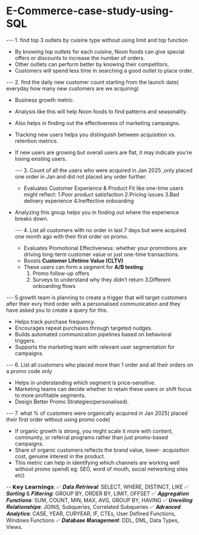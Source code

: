 # E-Commerce-case-study-using-SQL
--- 1. find top 3 outlets by cuisine type without using limit and top function
- By knowing top outlets for each cuisine, Noon foods can give special offers or discounts to increase the number of orders.
- Other outlets can perform better by knowing their competitors.
- Customers will spend less time in searching a good outlet to place order.

--- 2. find the daily new customer count starting from the launch date( everyday how many new customers are we acquiring)
- Business growth metric.
- Analysis like this will help Noon foods to find patterns and seasonality.
- Also helps in finding out the effectiveness of marketing campaigns.
- Tracking new users helps you distinguish between acquisition vs. retention metrics.
- If new users are growing but overall users are flat, it may indicate you're losing existing users.

  --- 3. Count of all the users who were acquired in Jan 2025 ,only placed one order in Jan and did not placed any order further.
  -  Evaluates Customer Experience & Product Fit like one-time users might reflect:
   1.Poor product satisfaction
   2.Pricing issues
   3.Bad delivery experience
   4.Ineffective onboarding
- Analyzing this group helps you in finding out where the experience breaks down.

  --- 4. List all customers with no order in last 7 days but were acquired one month ago with their first order on promo.
  -  Evaluates Promotional Effectiveness: whether your promotions are driving long-term customer value or just one-time transactions.
  -  Boosts **Customer Lifetime Value (CLTV)**
  -  These users can form a segment for **A/B testing**:
     1. Promo follow-up offers
     2. Surveys to understand why they didn’t return
     3.Different onboarding flows


--- 5.growth team is planning to create a trigger that will target customers after their evry third order with a personalised communication and they have asked you to create a query for this.
- Helps track purchase frequency.
- Encourages repeat purchases through targeted nudges.
- Builds automated communication pipelines based on behavioral triggers.
- Supports the marketing team with relevant user segmentation for campaigns.

--- 6. List all customers who placed more than 1 order and all their orders on a promo code only
- Helps in understanding which segment is price-sensitive.
- Marketing teams can decide whether to retain these users or shift focus to more profitable segments.
- Design Better Promo Strategies(personalised).
  
--- 7.  what % of customers were organically acquired in Jan 2025( placed their first order without using promo code)
- If organic growth is strong, you might scale it more with content, community, or referral programs rather than just promo-based campaigns.
- Share of organic customers reflects the brand value, lower- acquisition cost, genuine interest in the product.
- This metric can help in identifying which channels are working well without promo spend( eg: SEO, word of mouth, social networking sites etc)
 
 -- 𝗞𝗲𝘆 𝗟𝗲𝗮𝗿𝗻𝗶𝗻𝗴𝘀:
✅ 𝑫𝒂𝒕𝒂 𝑹𝒆𝒕𝒓𝒊𝒆𝒗𝒂𝒍: SELECT, WHERE, DISTINCT, LIKE
✅ 𝑺𝒐𝒓𝒕𝒊𝒏𝒈 & 𝑭𝒊𝒍𝒕𝒆𝒓𝒊𝒏𝒈: GROUP BY, ORDER BY, LIMIT, OFFSET
✅ 𝑨𝒈𝒈𝒓𝒆𝒈𝒂𝒕𝒊𝒐𝒏 𝑭𝒖𝒏𝒄𝒕𝒊𝒐𝒏𝒔: SUM, COUNT, MIN, MAX, AVG, GROUP BY, HAVING
✅ 𝑼𝒏𝒗𝒆𝒊𝒍𝒊𝒏𝒈 𝑹𝒆𝒍𝒂𝒕𝒊𝒐𝒏𝒔𝒉𝒊𝒑𝒔: JOINS, Subqueries, Correlated Subqueries
✅ 𝑨𝒅𝒗𝒂𝒏𝒄𝒆𝒅 𝑨𝒏𝒂𝒍𝒚𝒕𝒊𝒄𝒔: CASE, YEAR, CURYEAR, IF, CTEs, User Defined Functions, Windows Functions
✅ 𝑫𝒂𝒕𝒂𝒃𝒂𝒔𝒆 𝑴𝒂𝒏𝒂𝒈𝒆𝒎𝒆𝒏𝒕: DDL, DML, Data Types, Views.
